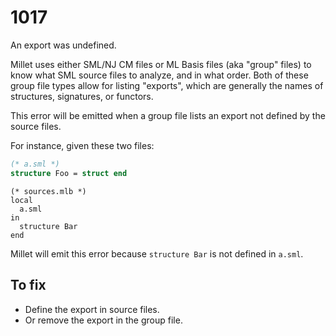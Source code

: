 # 1017

An export was undefined.

Millet uses either SML/NJ CM files or ML Basis files (aka "group" files) to know what SML source files to analyze, and in what order. Both of these group file types allow for listing "exports", which are generally the names of structures, signatures, or functors.

This error will be emitted when a group file lists an export not defined by the source files.

For instance, given these two files:

```sml
(* a.sml *)
structure Foo = struct end
```

```mlb
(* sources.mlb *)
local
  a.sml
in
  structure Bar
end
```

Millet will emit this error because `structure Bar` is not defined in `a.sml`.

## To fix

- Define the export in source files.
- Or remove the export in the group file.
